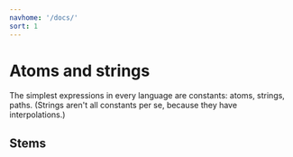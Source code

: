 ```yaml
---
navhome: '/docs/'
sort: 1
---
```


# Atoms and strings

The simplest expressions in every language are constants: atoms, strings, paths.
(Strings aren't all constants per se, because they have interpolations.)

## Stems

<list dataPreview="true" className="runes"></list>
